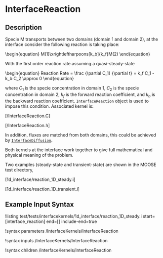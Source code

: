 # InterfaceReaction

## Description

Specie M transports between two domains (domain 1 and domain 2), at the interface consider the following reaction is taking place:

\begin{equation}
M(1)\xrightleftharpoons[k_b]{k_f}M(2)
\end{equation}

With the first order reaction rate assuming a quasi-steady-state

\begin{equation}
Reaction Rate = \frac {\partial C_1} {\partial t} = k_f C_1 - k_b C_2 \approx 0
\end{equation}

where $C_1$ is the specie concentration in domain 1, $C_2$ is the specie concentration in domain 2, $k_f$ is the forward reaction coefficient, and $k_b$ is the backward reaction coefficient. `InterfaceReaction` object is used to impose this condition. Associated kernel is:

[/InterfaceReaction.C]

[/InterfaceReaction.h]

In addition, fluxes are matched from both domains, this could be achieved by  [`InterfaceDiffusion`](/InterfaceKernels/index.md). 

Both kernels at the interface work together to give full mathematical and physical meaning of the problem.

Two examples (steady-state and transient-state) are shown in the MOOSE test directory, 

[1d_interface/reaction_1D_steady.i]

[1d_interface/reaction_1D_transient.i]


## Example Input Syntax

!listing test/tests/interfacekernels/1d_interface/reaction_1D_steady.i start=[interface_reaction] end=[] include-end=true

!syntax parameters /InterfaceKernels/InterfaceReaction

!syntax inputs /InterfaceKernels/InterfaceReaction

!syntax children /InterfaceKernels/InterfaceReaction
